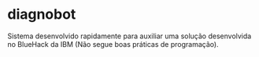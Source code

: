 # diagnobot

Sistema desenvolvido rapidamente para auxiliar uma solução desenvolvida no BlueHack da IBM (Não segue boas práticas de programação).
